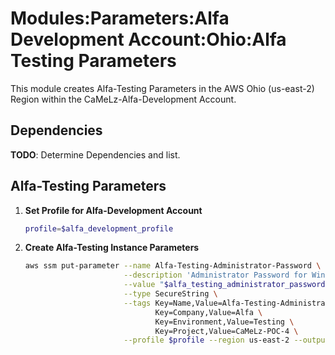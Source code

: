 # Modules:Parameters:Alfa Development Account:Ohio:Alfa Testing Parameters

This module creates Alfa-Testing Parameters in the AWS Ohio (us-east-2) Region within the
CaMeLz-Alfa-Development Account.

## Dependencies

**TODO**: Determine Dependencies and list.

## Alfa-Testing Parameters

1. **Set Profile for Alfa-Development Account**

    ```bash
    profile=$alfa_development_profile
    ```

1. **Create Alfa-Testing Instance Parameters**

    ```bash
    aws ssm put-parameter --name Alfa-Testing-Administrator-Password \
                          --description 'Administrator Password for Windows Instances' \
                          --value "$alfa_testing_administrator_password" \
                          --type SecureString \
                          --tags Key=Name,Value=Alfa-Testing-Administrator-Password \
                                 Key=Company,Value=Alfa \
                                 Key=Environment,Value=Testing \
                                 Key=Project,Value=CaMeLz-POC-4 \
                          --profile $profile --region us-east-2 --output text
    ```

